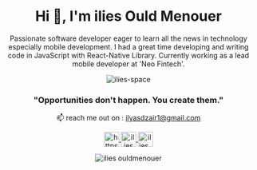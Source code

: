 <h1 align="center">Hi 👋, I'm ilies Ould Menouer</h1>

  <p align="center">
Passionate software developer eager to learn all the news in technology especially mobile development.
I had a great time developing and writing code in JavaScript with React-Native Library.
Currently working as a lead mobile developer at 'Neo Fintech'.
</p>

<p align="center"><img src="https://github-readme-stats.vercel.app/api?username=ilies-space&show_icons=true&theme=dracula&ocale=en" alt="ilies-space" /></p>

<h3 align="center">"Opportunities don't happen. You create them."</h3>

<p align="center">
📫 reach me out on : <a href = "mailto:ilyasdzair1@gmail.com">ilyasdzair1@gmail.com</a>
  </p>
  <p align="center">

<a href="https://www.linkedin.com/in/ilies-ould-menouer-6a02111a2/" target="blank">
  <img align="center" src="https://cdn.pixabay.com/photo/2017/12/06/04/57/linkedin-3000959_1280.png" alt="https://www.linkedin.com/in/ilies-ouldmenouer-6a02111a2/" height="30" width="30" />
</a>
<a href="https://www.facebook.com/ilies.ouldmenouer" target="blank">
  <img align="center" src="https://cdn.icon-icons.com/icons2/1826/PNG/512/4202110facebooklogosocialsocialmedia-115707_115594.png" alt="ilies ouldmenouer" height="30" width="30" />
</a>

<a href="https://instagram.com/ilies_ouldmenouer" target="blank">
  <img align="center" src="https://upload.wikimedia.org/wikipedia/commons/thumb/a/a5/Instagram_icon.png/1024px-Instagram_icon.png" alt="ilies_ouldmenouer" height="30" width="30" />
</a>

</p>

<p align="center">
  <img src="https://komarev.com/ghpvc/?username=ilies-space" alt="ilies ouldmenouer" />

</p>
